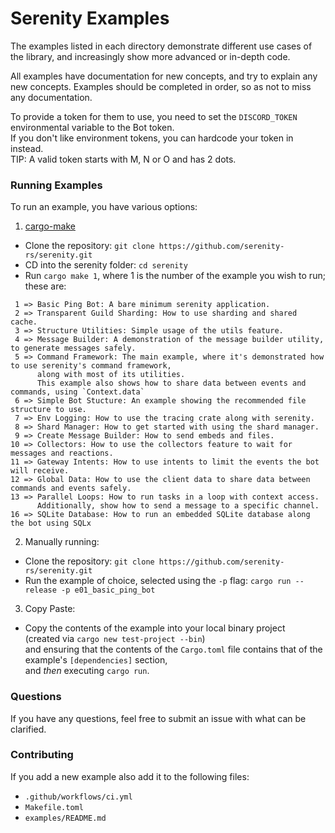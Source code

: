 # Serenity Examples

The examples listed in each directory demonstrate different use cases of the
library, and increasingly show more advanced or in-depth code.

All examples have documentation for new concepts, and try to explain any new
concepts. Examples should be completed in order, so as not to miss any
documentation.

To provide a token for them to use, you need to set the `DISCORD_TOKEN`
environmental variable to the Bot token.\
If you don't like environment tokens, you can hardcode your token in instead.\
TIP: A valid token starts with M, N or O and has 2 dots.

### Running Examples

To run an example, you have various options:

1. [cargo-make](https://lib.rs/crates/cargo-make)
- Clone the repository: `git clone https://github.com/serenity-rs/serenity.git`
- CD into the serenity folder: `cd serenity`
- Run `cargo make 1`, where 1 is the number of the example you wish to run; these are:
```
 1 => Basic Ping Bot: A bare minimum serenity application.
 2 => Transparent Guild Sharding: How to use sharding and shared cache.
 3 => Structure Utilities: Simple usage of the utils feature.
 4 => Message Builder: A demonstration of the message builder utility, to generate messages safely.
 5 => Command Framework: The main example, where it's demonstrated how to use serenity's command framework,
      along with most of its utilities.
      This example also shows how to share data between events and commands, using `Context.data`
 6 => Simple Bot Stucture: An example showing the recommended file structure to use.
 7 => Env Logging: How to use the tracing crate along with serenity.
 8 => Shard Manager: How to get started with using the shard manager.
 9 => Create Message Builder: How to send embeds and files.
10 => Collectors: How to use the collectors feature to wait for messages and reactions.
11 => Gateway Intents: How to use intents to limit the events the bot will receive.
12 => Global Data: How to use the client data to share data between commands and events safely.
13 => Parallel Loops: How to run tasks in a loop with context access.
      Additionally, show how to send a message to a specific channel.
16 => SQLite Database: How to run an embedded SQLite database along the bot using SQLx
```

2. Manually running:
- Clone the repository: `git clone https://github.com/serenity-rs/serenity.git`
- Run the example of choice, selected using the `-p` flag: `cargo run --release -p e01_basic_ping_bot `

3. Copy Paste:
- Copy the contents of the example into your local binary project\
(created via `cargo new test-project --bin`)\
and ensuring that the contents of the `Cargo.toml` file
contains that of the example's `[dependencies]` section,\
and _then_ executing `cargo run`.

### Questions

If you have any questions, feel free to submit an issue with what can be
clarified.

### Contributing

If you add a new example also add it to the following files:
- `.github/workflows/ci.yml`
- `Makefile.toml`
- `examples/README.md`
